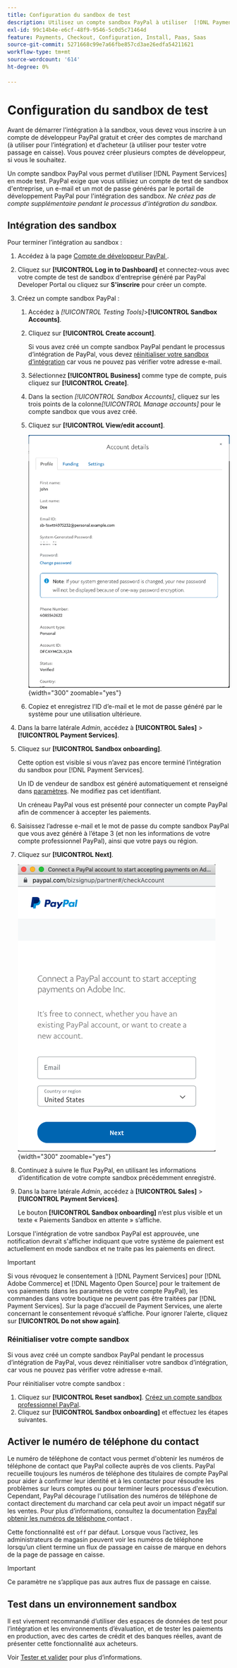 ```yaml
---
title: Configuration du sandbox de test
description: Utilisez un compte sandbox PayPal à utiliser  [!DNL Payment Services]  mode test.
exl-id: 99c14b4e-e6cf-48f9-9546-5c0d5c71464d
feature: Payments, Checkout, Configuration, Install, Paas, Saas
source-git-commit: 5271668c99e7a66fbe857cd3ae26edfa54211621
workflow-type: tm+mt
source-wordcount: '614'
ht-degree: 0%

---
```


# Configuration du sandbox de test

Avant de démarrer l’intégration à la sandbox, vous devez vous inscrire à un compte de développeur PayPal gratuit et créer des comptes de marchand (à utiliser pour l’intégration) et d’acheteur (à utiliser pour tester votre passage en caisse). Vous pouvez créer plusieurs comptes de développeur, si vous le souhaitez.

Un compte sandbox PayPal vous permet d’utiliser [!DNL Payment Services] en mode test. PayPal exige que vous utilisiez un compte de test de sandbox d&#39;entreprise, un e-mail et un mot de passe générés par le portail de développement PayPal pour l&#39;intégration des sandbox. *Ne créez pas de compte supplémentaire pendant le processus d’intégration du sandbox.*

## Intégration des sandbox

Pour terminer l’intégration au sandbox :

1. Accédez à la page [ Compte de développeur PayPal ](https://developer.paypal.com/developer/accounts/).
1. Cliquez sur **[!UICONTROL Log in to Dashboard]** et connectez-vous avec votre compte de test de sandbox d&#39;entreprise généré par PayPal Developer Portal ou cliquez sur **S&#39;inscrire** pour créer un compte.
1. Créez un compte sandbox PayPal :
   1. Accédez à _[!UICONTROL Testing Tools]_>**[!UICONTROL Sandbox Accounts]**.
   1. Cliquez sur **[!UICONTROL Create account]**.

      Si vous avez créé un compte sandbox PayPal pendant le processus d’intégration de PayPal, vous devez [réinitialiser votre sandbox d’intégration](#reset-your-sandbox-account) car vous ne pouvez pas vérifier votre adresse e-mail.

   1. Sélectionnez **[!UICONTROL Business]** comme type de compte, puis cliquez sur **[!UICONTROL Create]**.
   1. Dans la section _[!UICONTROL Sandbox Accounts]_, cliquez sur les trois points de la colonne&#x200B;_[!UICONTROL Manage accounts]_ pour le compte sandbox que vous avez créé.
   1. Cliquez sur **[!UICONTROL View/edit account]**.

      ![PayPal - Afficher/modifier le compte sandbox](assets/onboarding-viewedit-sandbox.png){width="300" zoomable="yes"}

   1. Copiez et enregistrez l’ID d’e-mail et le mot de passe généré par le système pour une utilisation ultérieure.

1. Dans la barre latérale _Admin_, accédez à **[!UICONTROL Sales]** > **[!UICONTROL Payment Services]**.
1. Cliquez sur **[!UICONTROL Sandbox onboarding]**.

   Cette option est visible si vous n’avez pas encore terminé l’intégration du sandbox pour [!DNL Payment Services].

   Un ID de vendeur de sandbox est généré automatiquement et renseigné dans [paramètres](settings.md). Ne modifiez pas cet identifiant.

   Un créneau PayPal vous est présenté pour connecter un compte PayPal afin de commencer à accepter les paiements.

1. Saisissez l’adresse e-mail et le mot de passe du compte sandbox PayPal que vous avez généré à l’étape 3 (et non les informations de votre compte professionnel PayPal), ainsi que votre pays ou région.
1. Cliquez sur **[!UICONTROL Next]**.

   ![PayPal - Connecter un compte PayPal pour les paiements](assets/paypal-connectacct.png){width="300" zoomable="yes"}

1. Continuez à suivre le flux PayPal, en utilisant les informations d’identification de votre compte sandbox précédemment enregistré.
1. Dans la barre latérale _Admin_, accédez à **[!UICONTROL Sales]** > **[!UICONTROL Payment Services]**.

   Le bouton **[!UICONTROL Sandbox onboarding]** n’est plus visible et un texte « Paiements Sandbox en attente » s’affiche.

Lorsque l&#39;intégration de votre sandbox PayPal est approuvée, une notification devrait s&#39;afficher indiquant que votre système de paiement est actuellement en mode sandbox et ne traite pas les paiements en direct.

>[!IMPORTANT]
>
>Si vous révoquez le consentement à [!DNL Payment Services] pour [!DNL Adobe Commerce] et [!DNL Magento Open Source] pour le traitement de vos paiements (dans les paramètres de votre compte PayPal), les commandes dans votre boutique ne peuvent pas être traitées par [!DNL Payment Services]. Sur la page d’accueil de Payment Services, une alerte concernant le consentement révoqué s’affiche. Pour ignorer l’alerte, cliquez sur **[!UICONTROL Do not show again]**.

### Réinitialiser votre compte sandbox

Si vous avez créé un compte sandbox PayPal pendant le processus d’intégration de PayPal, vous devez réinitialiser votre sandbox d’intégration, car vous ne pouvez pas vérifier votre adresse e-mail.

Pour réinitialiser votre compte sandbox :

1. Cliquez sur **[!UICONTROL Reset sandbox]**. [Créez un compte sandbox professionnel PayPal](https://developer.paypal.com/docs/api-basics/sandbox/accounts/#create-a-business-sandbox-account).
1. Cliquez sur **[!UICONTROL Sandbox onboarding]** et effectuez les étapes suivantes.

## Activer le numéro de téléphone du contact

Le numéro de téléphone de contact vous permet d&#39;obtenir les numéros de téléphone de contact que PayPal collecte auprès de vos clients. PayPal recueille toujours les numéros de téléphone des titulaires de compte PayPal pour aider à confirmer leur identité et à les contacter pour résoudre les problèmes sur leurs comptes ou pour terminer leurs processus d&#39;exécution. Cependant, PayPal décourage l&#39;utilisation des numéros de téléphone de contact directement du marchand car cela peut avoir un impact négatif sur les ventes. Pour plus d’informations, consultez la documentation [PayPal obtenir les numéros de téléphone ](https://www.sandbox.paypal.com/businessmanage/preferences/website) contact .

Cette fonctionnalité est `off` par défaut. Lorsque vous l’activez, les administrateurs de magasin peuvent voir les numéros de téléphone lorsqu’un client termine un flux de passage en caisse de marque en dehors de la page de passage en caisse.

>[!IMPORTANT]
>
>Ce paramètre ne s’applique pas aux autres flux de passage en caisse.

## Test dans un environnement sandbox

Il est vivement recommandé d’utiliser des espaces de données de test pour l’intégration et les environnements d’évaluation, et de tester les paiements en production, avec des cartes de crédit et des banques réelles, avant de présenter cette fonctionnalité aux acheteurs.

Voir [Tester et valider](test-validate.md) pour plus d’informations.
